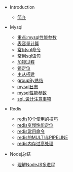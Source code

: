* Introduction
    * [简介](README.md)

* Mysql
    * [重点:mysql性能参数](/mysql/mysql性能参数.md)
    * [表容量计算](/mysql/表容量计算.md)
    * [常用sql命令](/mysql/常用sql命令.md)
    * [常用sql语句](/mysql/常用sql语句.md)
    * [加锁过程](/mysql/加锁过程.md)
    * [锁定位](/mysql/锁定位.md)
    * [主从搭建](/mysql/主从搭建.md)
    * [groupBy总结](/mysql/groupBy总结.md)
    * [mysql日志](/mysql/mysql日志.md)
    * [mysql性能参数](/mysql/mysql性能参数.md)
    * [sql_设计注意事项](/mysql/sql_设计注意事项.md)

* Redis
    * [redis10个使用的技巧](/redis/redis10个使用的技巧.md)
    * [redis变慢性能定位](/redis/redis变慢性能定位.md)
    * [redis常用命令](/redis/redis常用命令.md)
    * [redis的MULTI与PIPELINE](/redis/redis的MULTI与PIPELINE.md)
    * [redis内存过高处理](/redis/redis内存过高处理.md)

* Nodej总结
    * [理解NodeJS多进程](/nodejs/理解NodeJS多进程.md)


